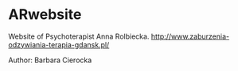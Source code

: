 # ARwebsite
Website of Psychoterapist Anna Rolbiecka.
http://www.zaburzenia-odzywiania-terapia-gdansk.pl/

Author: Barbara Cierocka
